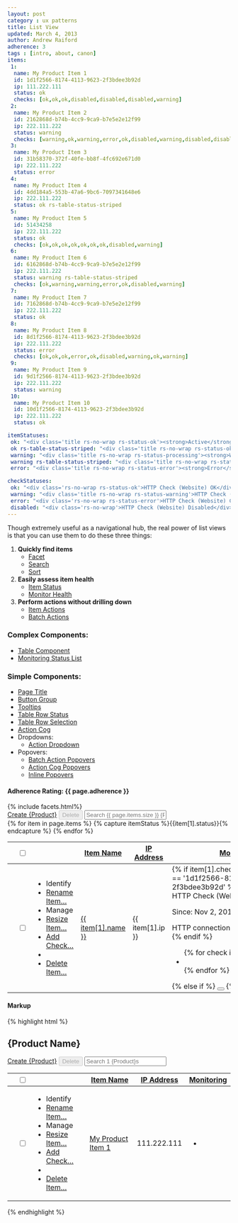 ```yaml
---
layout: post
category : ux patterns
title: List View
updated: March 4, 2013
author: Andrew Raiford
adherence: 3
tags : [intro, about, canon]
items:
 1:
  name: My Product Item 1
  id: 1d1f2566-8174-4113-9623-2f3bdee3b92d
  ip: 111.222.111
  status: ok
  checks: [ok,ok,ok,disabled,disabled,disabled,warning]
 2:
  name: My Product Item 2
  id: 2162868d-b74b-4cc9-9ca9-b7e5e2e12f99
  ip: 222.111.222
  status: warning
  checks: [warning,ok,warning,error,ok,disabled,warning,disabled,disabled,disabled]
 3:
  name: My Product Item 3
  id: 31b58370-372f-40fe-bb8f-4fc692e671d0
  ip: 222.111.222
  status: error
 4:
  name: My Product Item 4
  id: 4dd184a5-553b-47a6-9bc6-7097341648e6
  ip: 222.111.222
  status: ok rs-table-status-striped
 5:
  name: My Product Item 5
  id: 51434258
  ip: 222.111.222
  status: ok
  checks: [ok,ok,ok,ok,ok,ok,ok,disabled,warning]
 6:
  name: My Product Item 6
  id: 6162868d-b74b-4cc9-9ca9-b7e5e2e12f99
  ip: 222.111.222
  status: warning rs-table-status-striped
  checks: [ok,warning,warning,error,ok,disabled,warning]
 7:
  name: My Product Item 7
  id: 7162868d-b74b-4cc9-9ca9-b7e5e2e12f99
  ip: 222.111.222
  status: ok
 8:
  name: My Product Item 8
  id: 8d1f2566-8174-4113-9623-2f3bdee3b92d
  ip: 222.111.222
  status: error
  checks: [ok,ok,ok,error,ok,disabled,warning,ok,warning]
 9:
  name: My Product Item 9
  id: 9d1f2566-8174-4113-9623-2f3bdee3b92d
  ip: 222.111.222
  status: warning
 10:
  name: My Product Item 10
  id: 10d1f2566-8174-4113-9623-2f3bdee3b92d
  ip: 222.111.222
  status: ok

itemStatuses:
 ok: "<div class='title rs-no-wrap rs-status-ok'><strong>Active</strong></div><div class='rs-quiet'>Use When: Item is working correctly.</div>"
 ok rs-table-status-striped: "<div class='title rs-no-wrap rs-status-ok'><strong>Action Pending</strong></div><div class='rs-quiet'>Use When: User-initiated action is pending and item is still active.</div>"
 warning: "<div class='title rs-no-wrap rs-status-processing'><strong>Warning</strong> </div><div class='rs-quiet'>Use When: Item is intermittently working or is trending towards unhealthy.</div></div>"
 warning rs-table-status-striped: "<div class='title rs-no-wrap rs-status-processing'><strong>Intermittently Available</strong> </div><div class='rs-quiet'>Use When: Item is running a user-initiated process that causes it to intermittently work. It is temporarily in this state and will return to normal afterwards.</div></div>"
 error: "<div class='title rs-no-wrap rs-status-error'><strong>Error</strong></div><div class='rs-quiet'>Use When: Item is not working as intended.<br>Inform the user they should contact Support for troubleshooting.</div>"

checkStatuses:
 ok: "<div class='rs-no-wrap rs-status-ok'>HTTP Check (Website) OK</div><p class='rs-no-wrap rs-quiet'>Since: Nov 2, 2013 10:52:55 PM UTC</p><span class='rs-quiet'>HTTP connection time is normal</span>"
 warning: "<div class='title rs-no-wrap rs-status-warning'>HTTP Check (Website) Critical</div><p class='rs-no-wrap rs-quiet'>Since: Nov 12, 2013 8:45:46 PM UTC</p><span class='rs-quiet'>Could not resolve DNS</span>"
 error: "<div class='rs-no-wrap rs-status-error'>HTTP Check (Website) Critical</div><p class='rs-no-wrap rs-quiet'>Since: Nov 12, 2013 8:45:46 PM UTC</p><span class='rs-quiet'>Could not resolve DNS</span>"
 disabled: "<div class='rs-no-wrap'>HTTP Check (Website) Disabled</div><span class='rs-no-wrap rs-quiet'>Last state was OK on Jun 27, 2013 8:59:41 PM UTC</span>"
---
```

<div class="rs-row">
  <div class="span-3">
    <p>Though extremely useful as a navigational hub, the real power of list views is that you can use them to do these three things:</p>
    <ol>
      <li><strong>Quickly find items</strong>
        <ul>
          <li><a href="/ui-components/#facets" class="highlight-source" data-highlight-target="facets-example">Facet</a></li>
          <li><a href="/ui-components/#forms" class="highlight-source" data-highlight-target="list-table-filter">Search</a></li>
          <li><a href="/ui-components/#tables" class="highlight-source" data-highlight-target="list-view-sort-example">Sort</a></li>
        </ul>
      </li>
      <li><strong>Easily assess item health</strong>
        <ul>
          <li><a href="/ui-components/#tables" class="highlight-source" data-highlight-target="row-status-{{page.items[1].id}}">Item Status</a></li>
          <li><a href="/ui-components/#monitoring-status-list" class="highlight-source" data-highlight-target="status-list-{{page.items[1].id}}">Monitor Health</a></li>
        </ul>
      </li>
      <li><strong>Perform actions without drilling down</strong>
        <ul>
          <li><a href="/ui-components/#action-dropdown" class="highlight-source" data-highlight-target="dropdown-{{page.items[1].id}}">Item Actions</a></li>
          <li><a href="/ui-components/#buttons" class="highlight-source" data-highlight-target="delete-items-button">Batch Actions</a></li>
        </ul>
      </li>
    </ol>
    <h3>Complex Components:</h3>
    <ul>
      <li><a href="/ui-components/#tables" class="highlight-source" data-highlight-target="list-view-table">Table Component</a></li>
      <li><a href="/ui-components/#monitoring-status-list" class="highlight-source" data-highlight-target="status-list-{{page.items[1].id}}">Monitoring Status List</a></li>
    </ul>
    <h3>Simple Components:</h3>
    <ul>
      <li><a href="/ui-components/#typography" class="highlight-source" data-highlight-target="list-view-page-title">Page Title</a></li>
      <li><a href="/ui-components/#button-groups" class="highlight-source" data-highlight-target="list-view-button-group">Button Group</a></li>
      <li><a href="/ui-components/#tooltips" id="list-view-tooltip-link">Tooltips</a></li>
      <li><a href="/ui-components/#tables" class="highlight-source" data-highlight-target="row-status-{{page.items[1].id}}">Table Row Status</a></li>
      <li><a href="/ui-components/#table-row-selection" class="highlight-source" data-highlight-target="row-check-{{page.items[1].id}}">Table Row Selection</a></li>
      <li><a href="/ui-components/#action-cogs" class="highlight-source" data-highlight-target="row-cog-{{page.items[1].id}}">Action Cog</a></li>
      <li>Dropdowns:
        <ul>
            <li><a href="/ui-components/#action-dropdown" class="highlight-source" data-highlight-target="dropdown-{{page.items[1].id}}">Action Dropdown</a></li>
        </ul>
      </li>
      <li>Popovers:
        <ul>
            <li><a href="/ui-components/#popover" class="highlight-source" data-highlight-target="confirm-batch-delete-popover">Batch Action Popovers</a></li>
            <li><a href="/ui-components/#popover" class="highlight-source" data-highlight-target="rename-server-popover-list-view">Action Cog Popovers</a></li>
            <li><a href="/ui-components/#popover" class="highlight-source" data-highlight-target="create-check-popover-list-view">Inline Popovers</a></li>
        </ul>
      </li>
    </ul>
    <h4>Adherence Rating: {{ page.adherence }} <span class="rs-icon-help tip" title="{{ site.adherenceRatings[page.adherence] | escape }}"></span></h4>
  </div>
  <div class="span-9 rs-main">
    <div class="rs-sidebar rs-facets">{% include facets.html%}</div>
    <div class="rs-content rs-panel" id="list-view-example">
      <div class="rs-inner">
         <div class="rs-btn-group" id="list-view-button-group">
           <a href="#create-view" class="rs-btn rs-btn-primary">Create {Product}</a>
           <button class="rs-btn modify-selected rs-popover-source" data-popover-target="delete-items-button" data-popover="confirm-batch-delete-popover" data-popover-position="bottom-right" disabled="disabled" id="delete-items-button">Delete</button>
           <input type="text" class="rs-input-large rs-pull-right" placeholder="Search {{ page.items.size }} {Product}s" id="list-table-filter">
         </div>  
        <table class="rs-list-table rs-select-table" id="list-view-table">
          <thead>
            <tr>
              <th class="rs-table-status"></th>
              <th class="rs-table-checkbox">
                <input type="checkbox" class="select-all">
              </th>
              <th class="rs-table-cog"></th>
              <th id="list-view-sort-example">
                <a href="" class="rs-table-sort rs-table-sort-desc">
                  <span class="rs-table-sort-text">Item Name</span>
                  <span class="rs-table-sort-indicator"></span>
                </a>
              </th>
              <th>
                <a href="" class="rs-table-sort">
                  <span class="rs-table-sort-text">IP Address</span>
                  <span class="rs-table-sort-indicator"></span>
                </a>
              </th>
              <th>
                <a href="" class="rs-table-sort">
                  <span class="rs-table-sort-text">Monitoring</span>
                  <span class="rs-table-sort-indicator"></span>
                </a>
              </th>
            </tr>
          </thead>
          <tbody>
            {% for item in page.items %}
            {% capture itemStatus %}{{item[1].status}}{% endcapture %}
            <tr id="row-{{item[1].id}}">
              <td class="rs-table-status rs-table-status-{{ item[1].status }} tip" title="{{ page.itemStatuses[itemStatus] }}" data-delay="1" id="row-status-{{item[1].id}}"></td>
              <td class="rs-table-checkbox" id="row-check-{{item[1].id}}"><input type="checkbox" /></td>
              <td class="rs-table-cog" id="row-cog-{{item[1].id}}">
                <div class="rs-dropdown">
                  <div class="rs-cog rs-dropdown-toggle" id="cog-{{item[1].id}}"></div>
                  <ul class="rs-dropdown-menu hidden" id="dropdown-{{item[1].id}}">
                    <li><span class="rs-dropdown-category">Identify</span></li>
                    <li><a href="javascript:void(0);" class="rs-popover-source rs-dropdown-link" data-popover-target="cog-{{item[1].id}}" data-popover="rename-server-popover-list-view" data-popover-position="bottom-right" id="rename-item-link">Rename Item&hellip;</a></li>
                    <li><span class="rs-dropdown-category">Manage</span></li>
                    <li><a href="javascript:void(0);" class="rs-popover-source rs-dropdown-link" data-popover-target="cog-{{item[1].id}}" data-popover="resize-popover-list-view" data-popover-position="bottom-right" id="resize-item-link">Resize Item&hellip;</a></li>
                    <li><a href="javascript:void(0);" class="rs-popover-source rs-dropdown-link" data-popover-target="cog-{{item[1].id}}" data-popover="create-check-popover-list-view" data-popover-position="bottom-right" id="resize-item-link">Add Check&hellip;</a></li>
                    <li><span class="rs-dropdown-category"></span></li>
                    <li><a href="javascript:void(0);" class="rs-popover-source rs-dropdown-link" data-popover-target="cog-{{item[1].id}}" data-popover="confirm-delete-popover-list-view" data-popover-position="bottom-right" id="delete-item-link">Delete Item&hellip;</a></li>
                  </ul>
                </div>
              </td>
              <td class="rs-table-link"><a href="#detail-view" class="tip item-name" data-delay="1" title="<div><span class='rs-quiet'>Name:</span> {{item[1].name }}</div><div><span class='rs-quiet'>ID:</span> {{ item[1].id }}</div>">{{ item[1].name }}</a></td>
              <td class="rs-table-text">{{ item[1].ip }}</td>
              <td class="rs-table-status-list" id="status-list-{{item[1].id}}">
                {% if item[1].checks %}
                {% if item[1].id == '1d1f2566-8174-4113-9623-2f3bdee3b92d' %}
                  <div class="rs-tooltip hidden" style="top:55px; left:70%; width: 300px;" id="example-tooltip-list-view">
                    <div class="rs-tooltip-inner">
                      <div class='rs-no-wrap rs-status-ok'>HTTP Check (Website) OK</div>
                      <p class='rs-no-wrap rs-quiet'>Since: Nov 2, 2013 10:52:55 PM UTC</p>
                      <span class='rs-quiet'>HTTP connection time is normal</span>
                    </div>
                  </div>
                {% endif %}
                <ul class="rs-status-list">
                  {% for check in item[1].checks %}
                  <li class="rs-status-list-item tip" title="{{ page.checkStatuses[check]}}" data-delay="0">
                    <div class="rs-icon-status rs-status-{{ check }}"></div>
                  </li>
                  {% endfor %}
                </ul>
                {% else if %}
                <button type="button" class="rs-popover-source rs-plus tip" title="Add monitoring check" data-delay=".8" id="plus-{{item[1].id}}" data-popover-target="plus-{{item[1].id}}" data-popover="create-check-popover-list-view" data-popover-position="bottom-left"></button>
                {% endif %}
              </td>
            </tr>
            {% endfor %}
          </tbody>
        </table>
      </div> 
    </div>
  </div>
  <div class="span-12">
    <h4 class="markup-margin">Markup</h4>
    {% highlight html %}<div class="rs-content rs-panel">
  <div class="rs-inner">
    <h2 class="rs-page-title">{Product Name}</h2>
    <div class="rs-btn-group">
      <a href="#create-view" class="rs-btn rs-btn-primary">Create {Product}</a>
      <button class="rs-btn modify-selected" disabled="disabled">Delete</button>
      <input type="text" class="rs-input-large rs-pull-right" placeholder="Search 1 {Product}s">
    </div>  
    <table class="rs-list-table rs-select-table">
      <thead>
        <tr>
          <th class="rs-table-status"></th>
          <th class="rs-table-checkbox">
            <input type="checkbox">
          </th>
          <th class="rs-table-cog"></th>
          <th>
            <a href="#" class="rs-table-sort rs-table-sort-desc">
              <span class="rs-table-sort-text">Item Name</span>
              <span class="rs-table-sort-indicator"></span>
            </a>
          </th>
          <th>
            <a href="#" class="rs-table-sort">
              <span class="rs-table-sort-text">IP Address</span>
              <span class="rs-table-sort-indicator"></span>
            </a>
          </th>
          <th>
            <a href="#" class="rs-table-sort">
              <span class="rs-table-sort-text">Monitoring</span>
              <span class="rs-table-sort-indicator"></span>
            </a>
          </th>
        </tr>
      </thead>
      <tbody>
        <tr>
          <td class="rs-table-status rs-table-status-ok"></td>
          <td class="rs-table-checkbox"><input type="checkbox" /></td>
          <td class="rs-table-cog">
            <div class="rs-dropdown">
              <div class="rs-cog rs-dropdown-toggle"></div>
              <ul class="rs-dropdown-menu hidden">
                <li><span class="rs-dropdown-category">Identify</span></li>
                <li><a href="#" class="rs-dropdown-link">Rename Item&hellip;</a></li>
                <li><span class="rs-dropdown-category">Manage</span></li>
                <li><a href="#" class="rs-dropdown-link">Resize Item&hellip;</a></li>
                <li><a href="#" class="rs-dropdown-link">Add Check&hellip;</a></li>
                <li><span class="rs-dropdown-category"></span></li>
                <li><a href="#" class="rs-dropdown-link">Delete Item&hellip;</a></li>
              </ul>
            </div>
          </td>
          <td class="rs-table-link"><a href="#detail-view">My Product Item 1</a></td>
          <td class="rs-table-text">111.222.111</td>
          <td class="rs-table-status-list">
            <ul class="rs-status-list">
              <li class="rs-status-list-item">
                <div class="rs-icon-status rs-status-ok"></div>
              </li>
            </ul>
          </td>
        </tr>
      </tbody>
    </table>
  </div> 
</div>{% endhighlight %}
  </div>
</div>


<script type="text/javascript">
  
  //This Script is purely to handle the oddities of showing a tooltip and highlighting it
  var exampleTooltip;

  $(document).ready(function() {
    (function($) {
      var origAppend = $.fn.append;
      $.fn.append = function () {
          return origAppend.apply(this, arguments).trigger("append");
      };
    })(jQuery);
  });

  $(function() {
    $('#list-view-tooltip-link').hover(function(e) {
      var example = $('#row-status-{{ page.items[6].id }}');
      var tooltip = new Object();
      tooltip.contents = example.attr('data-title');
      tooltip.delay = 0;
      tooltip.left = example.offset().left;
      tooltip.top = example.offset().top;

      exampleTooltip = attachTooltip(tooltip);

      $("body").bind("append", function() {
        highlight(exampleTooltip);
        $("body").unbind("append");
      });

    },function(e) {
      unHighlight(exampleTooltip);
      removeTooltips();
      clearTimeout(tooltipTimer);
    });
  });
  // End Tooltip Highlighting

  //This script is for showing batch delete popover functionality
  $(function() {
    $('#delete-items-button').click(function() {
      var deleteCount = $('#deletion-count');
      var popoverTbody = $('#confirm-batch-delete-popover tbody');

      popoverTbody.empty();
      console.log($('#list-view-table tbody tr.selected').length);
      $('#list-view-table tbody tr.selected').each(function() {
        var deletionRow = '<tr>'+
                            '<td class="rs-table-text item-name rs-no-wrap">'+$(this).find('.item-name').text()+'</td>'+
                            '<td class="rs-table-text item-status rs-no-wrap">Pending Deletion</td>'+
                            '<td class="rs-table-delete">'+
                              '<button type="button" class="rs-delete remove-from-deletion"></button>'+
                            '</td>'+
                          '</tr>';
        popoverTbody.append(deletionRow);
      });
      deleteCount.text(popoverTbody.find('tr').length);
      $('.remove-from-deletion').click(function() {
        var tbody = $(this).closest('tbody');
        $(this).closest('tr').remove();
        deleteCount.text(popoverTbody.find('tr').length);
        if(!tbody.find('tr').length) {
          hidePopover();
        }
      });
    });
  });
  // End Batch deletion

</script>